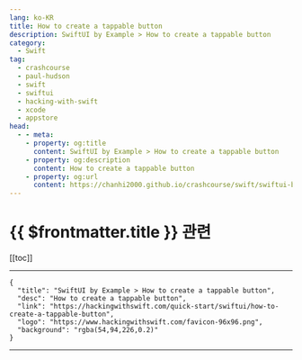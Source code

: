 ```yaml
---
lang: ko-KR
title: How to create a tappable button
description: SwiftUI by Example > How to create a tappable button
category:
  - Swift
tag: 
  - crashcourse
  - paul-hudson
  - swift
  - swiftui
  - hacking-with-swift
  - xcode
  - appstore
head:
  - - meta:
    - property: og:title
      content: SwiftUI by Example > How to create a tappable button
    - property: og:description
      content: How to create a tappable button
    - property: og:url
      content: https://chanhi2000.github.io/crashcourse/swift/swiftui-by-example/06-user-interface-controls/how-to-create-a-tappable-button.html
---
```


# {{ $frontmatter.title }} 관련

[[toc]]

---

```component VPCard
{
  "title": "SwiftUI by Example > How to create a tappable button",
  "desc": "How to create a tappable button",
  "link": "https://hackingwithswift.com/quick-start/swiftui/how-to-create-a-tappable-button",
  "logo": "https://www.hackingwithswift.com/favicon-96x96.png",
  "background": "rgba(54,94,226,0.2)"
}
```

---

<TagLinks />